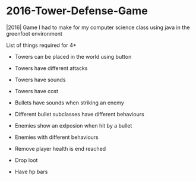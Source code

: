 # 2016-Tower-Defense-Game
|2016| Game I had to make for my computer science class using java in the greenfoot environment 

List of things required for 4+
  - Towers can be placed in the world using button
  - Towers have different attacks
  - Towers have sounds
  - Towers have cost

  - Bullets have sounds when striking an enemy
  - Different bullet subclasses have different behaviours

  - Enemies show an exlposion when hit by a bullet
  - Enemies with different behaviours
  - Remove player health is end reached
  - Drop loot
  - Have hp bars

